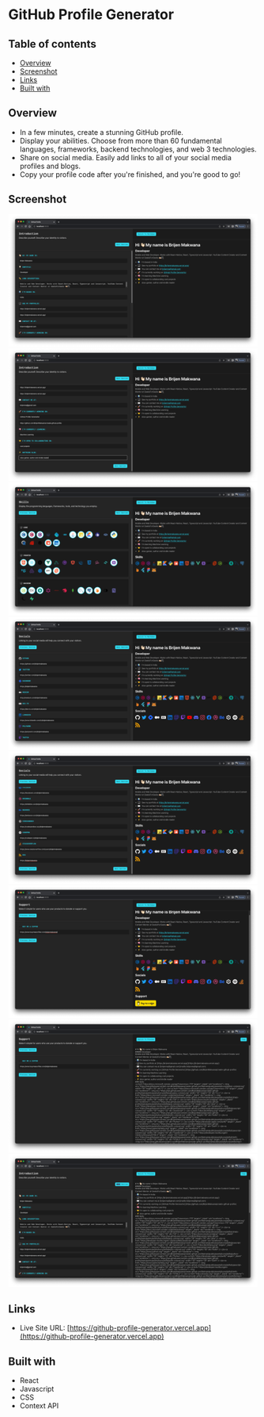 # GitHub Profile Generator

## Table of contents

- [Overview](#overview)
- [Screenshot](#screenshot)
- [Links](#links)
- [Built with](#Built-with)

## Overview

- In a few minutes, create a stunning GitHub profile.
- Display your abilities. Choose from more than 60 fundamental languages, frameworks, backend technologies, and web 3 technologies.
- Share on social media. Easily add links to all of your social media profiles and blogs.
- Copy your profile code after you're finished, and you're good to go!

## Screenshot

![](./public/assets/screenshots/preview_1.png)
![](./public/assets/screenshots/preview_2.png)
![](./public/assets/screenshots/preview_3.png)
![](./public/assets/screenshots/preview_4.png)
![](./public/assets/screenshots/preview_5.png)
![](./public/assets/screenshots/preview_6.png)
![](./public/assets/screenshots/preview_7.png)
![](./public/assets/screenshots/preview_8.png)

## Links

- Live Site URL: [https://github-profile-generator.vercel.app](https://github-profile-generator.vercel.app)

## Built with

- React
- Javascript
- CSS
- Context API
